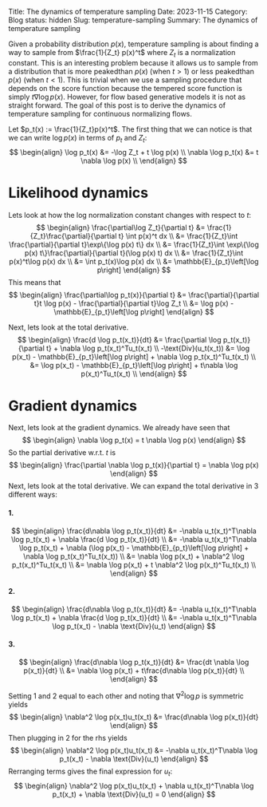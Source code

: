 Title: The dynamics of temperature sampling
Date: 2023-11-15
Category: Blog
status: hidden
Slug: temperature-sampling
Summary: The dynamics of temperature sampling

Given a probability distribution $p(x)$, temperature sampling is about finding a way to sample from $\frac{1}{Z_t} p(x)^t$ where $Z_t$ is a normalization constant.  This is an interesting problem because it allows us to sample from a distribution that is more peakedthan $p(x)$ (when $t > 1$) or less peakedthan $p(x)$ (when $t < 1$).  This is trivial when we use a sampling procedure that depends on the score function because the tempered score function is simply $t \nabla \log p(x)$.  However, for flow based generative models it is not as straight forward.  The goal of this post is to derive the dynamics of temperature sampling for continuous normalizing flows.


Let $p_t(x) := \frac{1}{Z_t}p(x)^t$.  The first thing that we can notice is that we can write $\log p(x)$ in terms of $p_t$ and $Z_t$:
$$
\begin{align}
  \log p_t(x) &= -\log Z_t + t \log p(x) \\
  \nabla \log p_t(x) &= t \nabla \log p(x) \\
\end{align}
$$

# Likelihood dynamics
Lets look at how the log normalization constant changes with respect to $t$:
$$
\begin{align}
  \frac{\partial\log Z_t}{\partial t} &= \frac{1}{Z_t}\frac{\partial}{\partial t} \int p(x)^t dx \\
  &= \frac{1}{Z_t}\int \frac{\partial}{\partial t}\exp\{\log p(x) t\} dx \\
  &= \frac{1}{Z_t}\int \exp\{\log p(x) t\}\frac{\partial}{\partial t}(\log p(x) t) dx \\
  &= \frac{1}{Z_t}\int p(x)^t\log p(x) dx \\
  &= \int p_t(x)\log p(x) dx \\
  &= \mathbb{E}_{p_t}\left[\log p\right]
\end{align}
$$
This means that
$$
\begin{align}
  \frac{\partial\log p_t(x)}{\partial t} &= \frac{\partial}{\partial t}t \log p(x) - \frac{\partial}{\partial t}\log Z_t \\
  &= \log p(x) - \mathbb{E}_{p_t}\left[\log p\right]
\end{align}
$$

Next, lets look at the total derivative.
$$
\begin{align}
\frac{d \log p_t(x_t)}{dt} &= \frac{\partial \log p_t(x_t)}{\partial t} + \nabla \log p_t(x_t)^Tu_t(x_t) \\
-\text{Div}(u_t(x_t)) &= \log p(x_t) - \mathbb{E}_{p_t}\left[\log p\right] + \nabla \log p_t(x_t)^Tu_t(x_t) \\
&= \log p(x_t) - \mathbb{E}_{p_t}\left[\log p\right] + t\nabla \log p(x_t)^Tu_t(x_t) \\
\end{align}
$$

# Gradient dynamics
Next, lets look at the gradient dynamics.  We already have seen that
$$
\begin{align}
\nabla \log p_t(x) = t \nabla \log p(x)
\end{align}
$$
So the partial derivative w.r.t. $t$ is
$$
\begin{align}
\frac{\partial \nabla \log p_t(x)}{\partial t} = \nabla \log p(x)
\end{align}
$$
Next, lets look at the total derivative.  We can expand the total derivative in 3 different ways:

#### 1.
$$
\begin{align}
  \frac{d\nabla \log p_t(x_t)}{dt} &= -\nabla u_t(x_t)^T\nabla \log p_t(x_t) + \nabla \frac{d \log p_t(x_t)}{dt} \\
  &= -\nabla u_t(x_t)^T\nabla \log p_t(x_t) + \nabla (\log p(x_t) - \mathbb{E}_{p_t}\left[\log p\right] + \nabla \log p_t(x_t)^Tu_t(x_t)) \\
  &= \nabla \log p(x_t) + \nabla^2 \log p_t(x_t)^Tu_t(x_t) \\
  &= \nabla \log p(x_t) + t \nabla^2 \log p(x_t)^Tu_t(x_t) \\
\end{align}
$$

#### 2.
$$
\begin{align}
  \frac{d\nabla \log p_t(x_t)}{dt} &= -\nabla u_t(x_t)^T\nabla \log p_t(x_t) + \nabla \frac{d \log p_t(x_t)}{dt} \\
   &= -\nabla u_t(x_t)^T\nabla \log p_t(x_t) - \nabla \text{Div}(u_t)
\end{align}
$$

#### 3.
$$
\begin{align}
  \frac{d\nabla \log p_t(x_t)}{dt} &= \frac{dt \nabla \log p(x_t)}{dt} \\
  &= \nabla \log p(x_t) + t\frac{d\nabla \log p(x_t)}{dt} \\
\end{align}
$$


Setting 1 and 2 equal to each other and noting that $\nabla^2 \log p$ is symmetric yields
$$
\begin{align}
  \nabla^2 \log p(x_t)u_t(x_t) &= \frac{d\nabla \log p(x_t)}{dt}
\end{align}
$$
Then plugging in 2 for the rhs yields
$$
\begin{align}
  \nabla^2 \log p(x_t)u_t(x_t) &= -\nabla u_t(x_t)^T\nabla \log p_t(x_t) - \nabla \text{Div}(u_t)
\end{align}
$$
Rerranging terms gives the final expression for $u_t$:
$$
\begin{align}
  \nabla^2 \log p(x_t)u_t(x_t) + \nabla u_t(x_t)^T\nabla \log p_t(x_t) + \nabla \text{Div}(u_t) = 0
\end{align}
$$